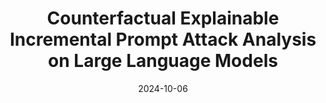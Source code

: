 ---
title: "Counterfactual Explainable Incremental Prompt Attack Analysis on Large Language Models"
collection: publications
category: twenty_four
date: 2024-10-06
venue: 'IEEE BigData Workshop'
slidesurl: ''
paperurl: 'https://arxiv.org/pdf/2407.09292'
codeurl: ''
citation: '<strong>Dong Shu</strong>, Mingyu Jin, Tianle Chen, Chong Zhang, and Yongfeng Zhang. "CEIPA: Counterfactual Explainable Incremental Prompt Attack Analysis on Large Language Models." arXiv preprint arXiv:2407.09292 (2024).'
---